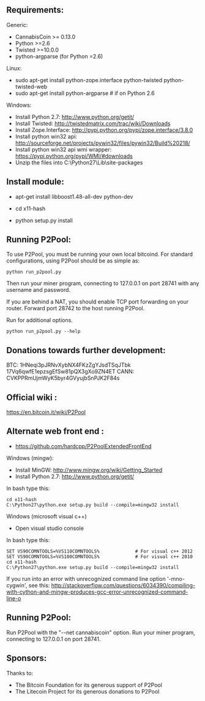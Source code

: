 Requirements:
-------------------------
Generic:
* CannabisCoin >= 0.13.0
* Python >=2.6
* Twisted >=10.0.0
* python-argparse (for Python =2.6)

Linux:
* sudo apt-get install python-zope.interface python-twisted python-twisted-web
* sudo apt-get install python-argparse # if on Python 2.6

Windows:
* Install Python 2.7: http://www.python.org/getit/
* Install Twisted: http://twistedmatrix.com/trac/wiki/Downloads
* Install Zope.Interface: http://pypi.python.org/pypi/zope.interface/3.8.0
* Install python win32 api: http://sourceforge.net/projects/pywin32/files/pywin32/Build%20218/
* Install python win32 api wmi wrapper: https://pypi.python.org/pypi/WMI/#downloads
* Unzip the files into C:\Python27\Lib\site-packages


Install module:
-------------------------

* apt-get install libboost1.48-all-dev python-dev

* cd x11-hash
* python setup.py install

Running P2Pool:
-------------------------
To use P2Pool, you must be running your own local bitcoind. For standard
configurations, using P2Pool should be as simple as:

    python run_p2pool.py

Then run your miner program, connecting to 127.0.0.1 on port 28741 with any
username and password.

If you are behind a NAT, you should enable TCP port forwarding on your
router. Forward port 28742 to the host running P2Pool.

Run for additional options.

    python run_p2pool.py --help

Donations towards further development:
-------------------------
BTC:    1HNeqi3pJRNvXybNX4FKzZgYJsdTSqJTbk
        17Vq6qwfE1epzsgEfSw81pQX3gXo9ZN4ET
CANN:   CVKPPRmUjmWyK5byr4GVyujbSnPJK2F84s

Official wiki :
-------------------------
https://en.bitcoin.it/wiki/P2Pool

Alternate web front end :
-------------------------
* https://github.com/hardcpp/P2PoolExtendedFrontEnd

Windows (mingw):
* Install MinGW: http://www.mingw.org/wiki/Getting_Started
* Install Python 2.7: http://www.python.org/getit/

In bash type this:

    cd x11-hash
    C:\Python27\python.exe setup.py build --compile=mingw32 install

Windows (microsoft visual c++)
* Open visual studio console

In bash type this:

    SET VS90COMNTOOLS=%VS110COMNTOOLS%	           # For visual c++ 2012
    SET VS90COMNTOOLS=%VS100COMNTOOLS%             # For visual c++ 2010
    cd x11-hash
    C:\Python27\python.exe setup.py build --compile=mingw32 install

If you run into an error with unrecognized command line option '-mno-cygwin', see this:
http://stackoverflow.com/questions/6034390/compiling-with-cython-and-mingw-produces-gcc-error-unrecognized-command-line-o

Running P2Pool:
-------------------------
Run P2Pool with the "--net cannabiscoin" option.
Run your miner program, connecting to 127.0.0.1 on port 28741.

Sponsors:
-------------------------

Thanks to:
* The Bitcoin Foundation for its generous support of P2Pool
* The Litecoin Project for its generous donations to P2Pool
